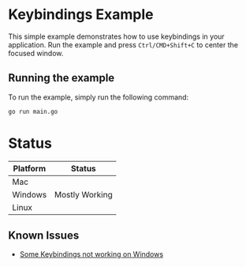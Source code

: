 # Keybindings Example

This simple example demonstrates how to use keybindings in your application.
Run the example and press `Ctrl/CMD+Shift+C` to center the focused window.

## Running the example

To run the example, simply run the following command:

```bash
go run main.go
```

# Status

| Platform | Status         |
|----------|----------------|
| Mac      |                |
| Windows  | Mostly Working |
| Linux    |                |

## Known Issues

- [Some Keybindings not working on Windows](https://github.com/orgs/wailsapp/projects/6/views/1?pane=issue&itemId=40962823)